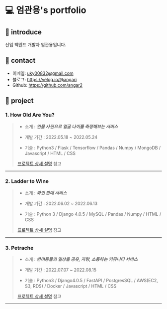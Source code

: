 # 💻 엄관용's portfolio


## 📌 introduce
신입 백엔드 개발자 엄관용입니다.

## 📌 contact
- 이메일: uky00832@gmail.com
- 블로그: https://velog.io/@angari
- Github: https://github.com/angar2


## 📌 project

### 1. How Old Are You?
> - 소개 : ***인물 사진으로 얼굴 나이를 측정해보는 서비스***  
> 
> - 개발 기간 : 2022.05.18 ~ 2022.05.24  
> 
> - 기술 : Python3 / Flask / Tensorflow / Pandas / Numpy / MongoDB / Javascript / HTML / CSS
> 
> [프로젝트 상세 설명](https://github.com/angar2/HOAY-backend) 참고
---
### 2. Ladder to Wine
> - 소개 : ***와인 판매 서비스***  
> 
> - 개발 기간 : 2022.06.02 ~ 2022.06.13  
> 
> - 기술 : Python 3 / Django 4.0.5 / MySQL / Pandas / Numpy / HTML / CSS
> 
> [프로젝트 상세 설명](https://github.com/angar2/LadderToWine) 참고
---
### 3. Petrache
> - 소개 : ***반려동물의 일상을 공유, 자랑, 소통하는 커뮤니티 서비스***  
> 
> - 개발 기간 : 2022.07.07 ~ 2022.08.15  
> 
> - 기술 : Python3 / Django4.0.5 / FastAPI / PostgresSQL / AWS(EC2, S3, RDS) / Docker / Javascript / HTML / CSS
> 
> [프로젝트 상세 설명](https://github.com/angar2/Petrasche_backend) 참고
---
